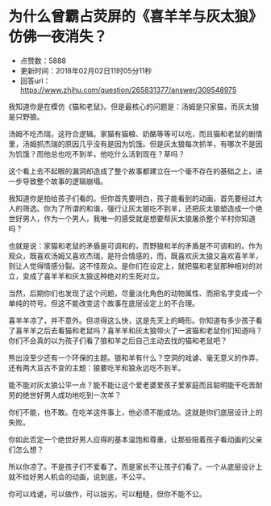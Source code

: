# 为什么曾霸占荧屏的《喜羊羊与灰太狼》仿佛一夜消失？
- 点赞数：5888
- 更新时间：2018年02月02日11时05分11秒
- 回答url：https://www.zhihu.com/question/265831377/answer/309548975
<body>
 <p data-pid="eRcQOalW">我知道你是在模仿《猫和老鼠》。但是最核心的问题是：汤姆是只家猫，而灰太狼是只野狼。</p>
 <p data-pid="lYSAlw8s">汤姆不吃杰瑞，这符合逻辑。家猫有猫粮、奶酪等等可以吃，而且猫和老鼠的剧情里，汤姆抓杰瑞的原因几乎没有是因为饥饿。但是灰太狼每次抓羊，有哪次不是因为饥饿？而他总也吃不到羊，他吃什么活到现在？草吗？</p>
 <p data-pid="x_3DO3-i">这个看上去不起眼的漏洞却造成了整个故事都建立在一个毫不存在的基础之上，进一步导致整个故事的逻辑崩塌。</p>
 <p data-pid="zkSEuijM">我知道你是拍给孩子们看的。但你首先要明白，孩子能看到的动画，首先要经过大人的筛选。你为了所谓的和谐，强行让灰太狼吃不到羊，还把灰太狼塑造成一个绝世好男人，作为一个男人，我唯一的感受就是想要帮灰太狼屠杀整个羊村你知道吗？</p>
 <p data-pid="XDpb3rQu">也就是说：家猫和老鼠的矛盾是可调和的，而野狼和羊的矛盾是不可调和的。作为观众，既喜欢汤姆又喜欢杰瑞，是符合情感的，而，既喜欢灰太狼又喜欢喜羊羊，则让人觉得情感分裂。这不怪观众。是你们在设定上，就把猫和老鼠那种相对的对立，变成了喜羊羊和灰太狼这种绝对的生死对立。</p>
 <p data-pid="XdzsYdT8">当然，后期你们也发现了这个问题，尽量淡化角色的动物属性、而把名字变成一个单纯的符号。但这不能改变这个故事在底层设定上的不合理。</p>
 <p data-pid="UhuU9IVT">喜羊羊凉了，并不意外。但凉得这么快，这是先天上的畸形。你知道有多少孩子看了喜羊羊之后去看猫和老鼠吗？喜羊羊和灰太狼带火了一波猫和老鼠你们知道吗？你们不会真的以为孩子们看了狼和羊之后自己主动去找的猫和老鼠吧？</p>
 <p data-pid="n1qEKwzU">熊出没至少还有一个环保的主题。狼和羊有什么？空洞的戏谑、毫无意义的作弄，还有两大亘古不变的主题：狼要吃羊和狼永远吃不到羊。</p>
 <p data-pid="EITlRwJU">能不能对灰太狼公平一点？能不能让这个爱老婆爱孩子爱家庭而且聪明能干吃苦耐劳的绝世好男人成功地吃到一次羊？</p>
 <p data-pid="U48NWLPn">你们不能，也不敢。在吃羊这件事上，他必须不能成功。这就是你们底层设计上的失败。</p>
 <p data-pid="Zw-AhCI6">你如此否定一个绝世好男人应得的基本温饱和尊重，让那些陪着孩子看动画的父亲们怎么想？</p>
 <p data-pid="_VJfM4fy">所以你凉了。不是孩子们不爱看了。而是家长不让孩子们看了。一个从底层设计上就不给好男人机会的动画，说到底，不公平。</p>
 <p data-pid="H_To8xPe">你可以戏谑，可以做作，可以拙劣，可以粗糙，但你不能不公。</p>
</body>